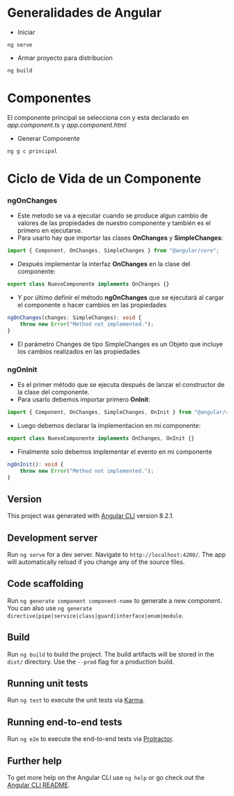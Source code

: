 # Generalidades de Angular
* Iniciar
```
ng serve
```
* Armar proyecto para distribucion
```
ng build
```
# Componentes
El componente principal se selecciona con *<app-root>* y esta declarado en _app.component.ts_ y _app.component.html_
* Generar Componente
```
ng g c principal
```
# Ciclo de Vida de un Componente
### ngOnChanges
* Este metodo se va a ejecutar cuando se produce algun cambio de valores de las propiedades de nuestro componente y también es el primero en ejecutarse.
* Para usarlo hay que importar las clases __OnChanges__ y __SimpleChanges__:
```typescript
import { Component, OnChanges, SimpleChanges } from "@angular/core";
```
* Después implementar la interfaz __OnChanges__ en la clase del componente:
```typescript
export class NuevoComponente implements OnChanges {}
```
* Y por último definir el método __ngOnChanges__ que se ejecutará al cargar el componente o hacer cambios en las propiedades
```typescript
ngOnChanges(changes: SimpleChanges): void {
    throw new Error("Method not implemented.");
}
```
* El parámetro Changes de tipo SimpleChanges es un Objeto que incluye los cambios realizados en las propiedades

### ngOnInit
* Es el primer método que se ejecuta después de lanzar el constructor de la clase del componente.
* Para usarlo debemos importar primero __OnInit__:
```typescript
import { Component, OnChanges, SimpleChanges, OnInit } from "@angular/core";
```
* Luego debemos declarar la implementacion en mi componente:
```typescript
export class NuevoComponente implements OnChanges, OnInit {}
```
* Finalmente solo debemos implementar el evento en mi componente
```typescript
ngOnInit(): void {
    throw new Error("Method not implemented.");
}
```


## Version

This project was generated with [Angular CLI](https://github.com/angular/angular-cli) version 8.2.1.

## Development server

Run `ng serve` for a dev server. Navigate to `http://localhost:4200/`. The app will automatically reload if you change any of the source files.

## Code scaffolding

Run `ng generate component component-name` to generate a new component. You can also use `ng generate directive|pipe|service|class|guard|interface|enum|module`.

## Build

Run `ng build` to build the project. The build artifacts will be stored in the `dist/` directory. Use the `--prod` flag for a production build.

## Running unit tests

Run `ng test` to execute the unit tests via [Karma](https://karma-runner.github.io).

## Running end-to-end tests

Run `ng e2e` to execute the end-to-end tests via [Protractor](http://www.protractortest.org/).

## Further help

To get more help on the Angular CLI use `ng help` or go check out the [Angular CLI README](https://github.com/angular/angular-cli/blob/master/README.md).
